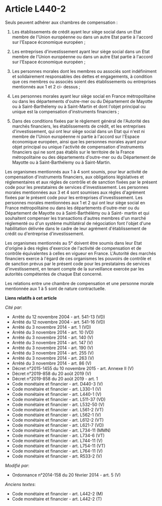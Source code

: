 # Article L440-2

Seuls peuvent adhérer aux chambres de compensation :

1. Les établissements de crédit ayant leur siège social dans un Etat membre de l'Union européenne ou dans un autre Etat
partie à l'accord sur l'Espace économique européen ;

2. Les entreprises d'investissement ayant leur siège social dans un Etat membre de l'Union européenne ou dans un autre Etat
partie à l'accord sur l'Espace économique européen ;

3. Les personnes morales dont les membres ou associés sont indéfiniment et solidairement responsables des dettes et
engagements, à condition que ces membres ou associés soient des établissements ou entreprises mentionnés aux 1 et 2 ci-
dessus ;

4. Les personnes morales ayant leur siège social en France métropolitaine ou dans les départements d'outre-mer ou du
Département de Mayotte ou à Saint-Barthélemy ou à Saint-Martin et dont l'objet principal ou unique est la compensation
d'instruments financiers ;

5. Dans des conditions fixées par le règlement général de l'Autorité des marchés financiers, les établissements de crédit, et
les entreprises d'investissement, qui ont leur siège social dans un Etat qui n'est ni membre de l'Union européenne ni partie
à l'accord sur l'Espace économique européen, ainsi que les personnes morales ayant pour objet principal ou unique l'activité
de compensation d'instruments financiers qui ne sont pas établis sur le territoire de la France métropolitaine ou des
départements d'outre-mer ou du Département de Mayotte ou à Saint-Barthélemy ou à Saint-Martin. 

Les organismes mentionnés aux 1 à 4 sont soumis, pour leur activité de compensation d'instruments financiers, aux obligations
législatives et réglementaires et aux règles de contrôle et de sanction fixées par le présent code pour les prestataires de
services d'investissement. Les personnes morales mentionnées aux 3 et 4 sont soumises aux règles d'agrément fixées par le
présent code pour les entreprises d'investissement. Les personnes morales mentionnées aux 1 et 2 qui ont leur siège social en
France métropolitaine ou dans les départements d'outre-mer ou du Département de Mayotte ou à Saint-Barthélémy ou à Saint-
martin et qui souhaitent compenser les transactions d'autres membres d'un marché réglementé ou d'un système multilatéral de
négociation font l'objet d'une habilitation délivrée dans le cadre de leur agrément d'établissement de crédit ou d'entreprise
d'investissement.

Les organismes mentionnés au 5° doivent être soumis dans leur Etat d'origine à des règles d'exercice de l'activité de
compensation et de contrôle équivalentes à celles en vigueur en France. L'Autorité des marchés financiers exerce à l'égard de
ces organismes les pouvoirs de contrôle et de sanction prévus par le présent code pour les prestataires de services
d'investissement, en tenant compte de la surveillance exercée par les autorités compétentes de chaque Etat concerné.

Les relations entre une chambre de compensation et une personne morale mentionnée aux 1 à 5 sont de nature contractuelle.

**Liens relatifs à cet article**

_Cité par_:

  - Arrêté du 12 novembre 2004 - art. 541-13 (VD)
  - Arrêté du 12 novembre 2004 - art. 541-16 (VD)
  - Arrêté du 3 novembre 2014 - art. 1 (VD)
  - Arrêté du 3 novembre 2014 - art. 10 (VD)
  - Arrêté du 3 novembre 2014 - art. 140 (V)
  - Arrêté du 3 novembre 2014 - art. 147 (V)
  - Arrêté du 3 novembre 2014 - art. 190 (V)
  - Arrêté du 3 novembre 2014 - art. 255 (V)
  - Arrêté du 3 novembre 2014 - art. 263 (V)
  - Arrêté du 3 novembre 2014 - art. 86 (V)
  - Décret n°2015-1455 du 10 novembre 2015 - art. Annexe II (V)
  - Décret n°2019-858 du 20 août 2019 (V)
  - Décret n°2019-858 du 20 août 2019 - art. 1
  - Code monétaire et financier - art. D440-3 (V)
  - Code monétaire et financier - art. L330-1 (V)
  - Code monétaire et financier - art. L440-1 (V)
  - Code monétaire et financier - art. L511-37 (VD)
  - Code monétaire et financier - art. L532-50 (V)
  - Code monétaire et financier - art. L561-2 (VT)
  - Code monétaire et financier - art. L562-1 (V)
  - Code monétaire et financier - art. L612-2 (VT)
  - Code monétaire et financier - art. L621-7 (VD)
  - Code monétaire et financier - art. L734-11 (MMN)
  - Code monétaire et financier - art. L734-6 (VT)
  - Code monétaire et financier - art. L744-11 (V)
  - Code monétaire et financier - art. L754-11 (VT)
  - Code monétaire et financier - art. L764-11 (V)
  - Code monétaire et financier - art. R533-2 (V)

_Modifié par_:

  - Ordonnance n°2014-158 du 20 février 2014 - art. 5 (V)

_Anciens textes_:

  - Code monétaire et financier - art. L442-2 (M)
  - Code monétaire et financier - art. L442-2 (T)
